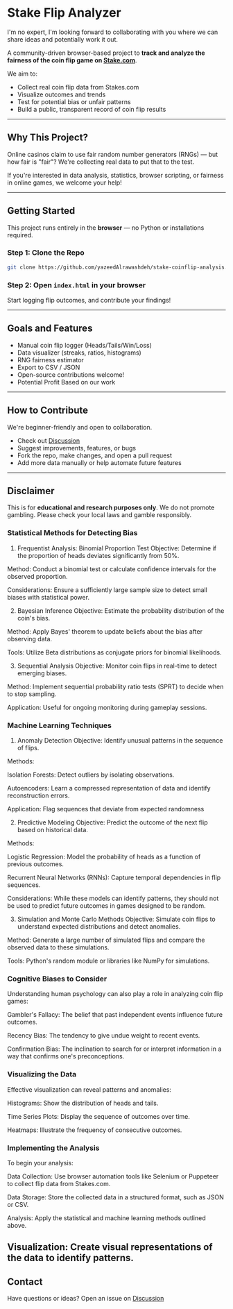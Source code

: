 #  Stake Flip Analyzer

I'm no expert, I'm looking forward to collaborating with you where we can share ideas and potentially work it out.

A community-driven browser-based project to **track and analyze the fairness of the coin flip game on [Stake.com](https://stake.com)**.

We aim to:
- Collect real coin flip data from Stakes.com
- Visualize outcomes and trends
- Test for potential bias or unfair patterns
- Build a public, transparent record of coin flip results

---

##  Why This Project?

Online casinos claim to use fair random number generators (RNGs) — but how fair is "fair"? We're collecting real data to put that to the test.

If you're interested in data analysis, statistics, browser scripting, or fairness in online games, we welcome your help!

---

##  Getting Started

This project runs entirely in the **browser** — no Python or installations required.

### Step 1: Clone the Repo
```bash
git clone https://github.com/yazeedAlrawashdeh/stake-coinflip-analysis.git
```

### Step 2: Open `index.html` in your browser

Start logging flip outcomes, and contribute your findings!

---

##  Goals and Features

-  Manual coin flip logger (Heads/Tails/Win/Loss)
-  Data visualizer (streaks, ratios, histograms)
-  RNG fairness estimator
-  Export to CSV / JSON
-  Open-source contributions welcome!
-  Potential Profit Based on our work

---

##  How to Contribute

We're beginner-friendly and open to collaboration.

- Check out [Discussion](discussions.md)
- Suggest improvements, features, or bugs
- Fork the repo, make changes, and open a pull request
- Add more data manually or help automate future features

---

##  Disclaimer

This is for **educational and research purposes only**. We do not promote gambling. Please check your local laws and gamble responsibly.

### Statistical Methods for Detecting Bias

1. Frequentist Analysis: Binomial Proportion Test
Objective: Determine if the proportion of heads deviates significantly from 50%.

Method: Conduct a binomial test or calculate confidence intervals for the observed proportion.

Considerations: Ensure a sufficiently large sample size to detect small biases with statistical power.

2. Bayesian Inference
Objective: Estimate the probability distribution of the coin's bias.

Method: Apply Bayes' theorem to update beliefs about the bias after observing data.

Tools: Utilize Beta distributions as conjugate priors for binomial likelihoods. 

3. Sequential Analysis
Objective: Monitor coin flips in real-time to detect emerging biases.

Method: Implement sequential probability ratio tests (SPRT) to decide when to stop sampling.

Application: Useful for ongoing monitoring during gameplay sessions.

### Machine Learning Techniques
1. Anomaly Detection
Objective: Identify unusual patterns in the sequence of flips.

Methods:

Isolation Forests: Detect outliers by isolating observations.

Autoencoders: Learn a compressed representation of data and identify reconstruction errors.

Application: Flag sequences that deviate from expected randomness

2. Predictive Modeling
Objective: Predict the outcome of the next flip based on historical data.

Methods:

Logistic Regression: Model the probability of heads as a function of previous outcomes.

Recurrent Neural Networks (RNNs): Capture temporal dependencies in flip sequences.

Considerations: While these models can identify patterns, they should not be used to predict future outcomes in games designed to be random.

3. Simulation and Monte Carlo Methods
Objective: Simulate coin flips to understand expected distributions and detect anomalies.

Method: Generate a large number of simulated flips and compare the observed data to these simulations.

Tools: Python's random module or libraries like NumPy for simulations.


### Cognitive Biases to Consider
Understanding human psychology can also play a role in analyzing coin flip games:

Gambler's Fallacy: The belief that past independent events influence future outcomes.

Recency Bias: The tendency to give undue weight to recent events.

Confirmation Bias: The inclination to search for or interpret information in a way that confirms one's preconceptions.


### Visualizing the Data
Effective visualization can reveal patterns and anomalies:

Histograms: Show the distribution of heads and tails.

Time Series Plots: Display the sequence of outcomes over time.

Heatmaps: Illustrate the frequency of consecutive outcomes.

### Implementing the Analysis
To begin your analysis:

Data Collection: Use browser automation tools like Selenium or Puppeteer to collect flip data from Stakes.com.

Data Storage: Store the collected data in a structured format, such as JSON or CSV.

Analysis: Apply the statistical and machine learning methods outlined above.

Visualization: Create visual representations of the data to identify patterns.
---

##  Contact

Have questions or ideas? Open an issue on [Discussion](discussions.md)
